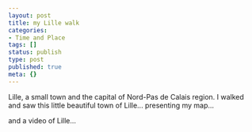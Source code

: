 ```yaml
---
layout: post
title: my Lille walk
categories:
- Time and Place
tags: []
status: publish
type: post
published: true
meta: {}
---
```

Lille, a small town and the capital of Nord-Pas de Calais region. I walked and saw this little beautiful town of Lille... presenting my map...

and a video of Lille...

   
